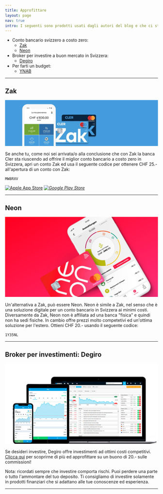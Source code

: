 ```yaml
---
title: Approfittare
layout: page
nav: true
intro: I seguenti sono prodotti usati dagli autori del blog e che ci stanno aiutando ad avvicinarci ai nostri obiettivi finanziari. Se desiderate usare questi prodotti, potete farlo attraverso i codici e link in questa pagina. In questo modo potete approfittare di vari vantaggi e sostenete il blog.
---
```


- Conto bancario svizzero a costo zero:
    - [Zak](#zak)
    - [Neon](#neon)
- Broker per investire a buon mercato in Svizzera:
    - [Degiro](#broker-per-investimenti-degiro)
- Per farti un budget:
    - [YNAB](https://ynab.com/referral/?ref=-JVzYeMY0613nzSe&utm_source=customer_referral)
---

## Zak

![Zak](/assets/zak.jpg)

Se anche tu, come noi sei arrivata/o alla conclusione che con Zak la banca Cler sta riuscendo ad offrire il miglior conto bancario a costo zero in Svizzera, apri un conto Zak ed usa il seguente codice per ottenere CHF 25.- all'apertura di un conto con Zak:

```
MW8RXV
```

<a href="https://apps.apple.com/app/id1290157822" target="_blank"><img alt="Apple App Store" src="https://www.cler.ch/-/media/Images/Social/AppStores/apple_appstore_badge" width="142px"></a><span style="display:none">_</span>
<a href="https://play.google.com/store/apps/details?id=ch.bankcler.zak" target="_blank"><img alt="Google Play Store" src="https://www.cler.ch/-/media/Images/Social/AppStores/google_play_badge" width="142px"></a><span style="display:none">_</span>

---

## Neon

![Neon](/assets/neon.jpg)

Un'alternativa a Zak, può essere Neon. Neon è simile a Zak, nel senso che è una soluzione digitale per un conto bancario in Svizzera ai minimi costi. Diversamente da Zak, Neon non è affiliata ad una banca "fisica" e quindi non ha sedi fisiche. In cambio offre prezzi molto competetivi ed un'ottima soluzione per l'estero. Ottieni CHF 20.- usando il seguente codice:

```
1Y35NL
```
---

## Broker per investimenti: Degiro

![Degiro](/assets/degiro.png)

Se desideri investire, Degiro offre investimenti ad ottimi costi competitivi. [Clicca qui](https://www.degiro.ch/kunden-werben-kunden-new/anlagekonto-er%C3%B6ffnen.html?id=8C87C4D4&referral_name=Omar%20Elabed&utm_source=mgm) per scoprirne di più ed approfittare su un buono di 20.- sulle commissioni!

Nota: ricordati sempre che investire comporta rischi. Puoi perdere una parte o tutto l'ammontare del tuo deposito. Ti consigliamo di investire solamente in prodotti finanziari che si adattano alle tue conoscenze ed esperienza.

---
